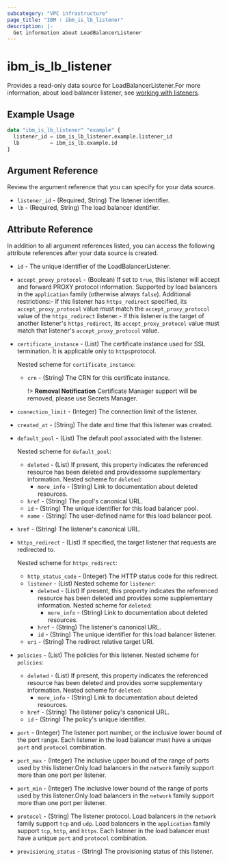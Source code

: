 ```yaml
---
subcategory: "VPC infrastructure"
page_title: "IBM : ibm_is_lb_listener"
description: |-
  Get information about LoadBalancerListener
---
```


# ibm_is_lb_listener

Provides a read-only data source for LoadBalancerListener.For more information, about load balancer listener, see [working with listeners](https://cloud.ibm.com/docs/vpc?topic=vpc-nlb-listeners).

## Example Usage

```terraform
data "ibm_is_lb_listener" "example" {
  listener_id = ibm_is_lb_listener.example.listener_id
  lb          = ibm_is_lb.example.id
}
```

## Argument Reference

Review the argument reference that you can specify for your data source.

- `listener_id` - (Required, String) The listener identifier.
- `lb` - (Required, String) The load balancer identifier.

## Attribute Reference

In addition to all argument references listed, you can access the following attribute references after your data source is created.

- `id` - The unique identifier of the LoadBalancerListener.
- `accept_proxy_protocol` - (Boolean) If set to `true`, this listener will accept and forward PROXY protocol information. Supported by load balancers in the `application` family (otherwise always `false`). Additional restrictions:- If this listener has `https_redirect` specified, its `accept_proxy_protocol` value must  match the `accept_proxy_protocol` value of the `https_redirect` listener.- If this listener is the target of another listener's `https_redirect`, its  `accept_proxy_protocol` value must match that listener's `accept_proxy_protocol` value.

- `certificate_instance` - (List) The certificate instance used for SSL termination. It is applicable only to `https`protocol.

	Nested scheme for `certificate_instance`:
	- `crn` - (String) The CRN for this certificate instance.

		!> **Removal Notification** Certificate Manager support will be removed, please use Secrets Manager.

- `connection_limit` - (Integer) The connection limit of the listener.

- `created_at` - (String) The date and time that this listener was created.

- `default_pool` - (List) The default pool associated with the listener.

	Nested scheme for `default_pool`:
	- `deleted` - (List) If present, this property indicates the referenced resource has been deleted and providessome supplementary information.
	Nested scheme for `deleted`:
		- `more_info` - (String) Link to documentation about deleted resources.
	- `href` - (String) The pool's canonical URL.
	- `id` - (String) The unique identifier for this load balancer pool.
	- `name` - (String) The user-defined name for this load balancer pool.

- `href` - (String) The listener's canonical URL.

- `https_redirect` - (List) If specified, the target listener that requests are redirected to.

	Nested scheme for `https_redirect`:
	- `http_status_code` - (Integer) The HTTP status code for this redirect.
	- `listener` - (List)
	Nested scheme for `listener`:
		- `deleted` - (List) If present, this property indicates the referenced resource has been deleted and provides some supplementary information.
		Nested scheme for `deleted`:
			- `more_info` - (String) Link to documentation about deleted resources.
		- `href` - (String) The listener's canonical URL.
		- `id` - (String) The unique identifier for this load balancer listener.
	- `uri` - (String) The redirect relative target URI.

- `policies` - (List) The policies for this listener.
Nested scheme for `policies`:
	- `deleted` - (List) If present, this property indicates the referenced resource has been deleted and provides some supplementary information.
	Nested scheme for `deleted`:
		- `more_info` - (String) Link to documentation about deleted resources.
	- `href` - (String) The listener policy's canonical URL.
	- `id` - (String) The policy's unique identifier.

- `port` - (Integer) The listener port number, or the inclusive lower bound of the port range. Each listener in the load balancer must have a unique `port` and `protocol` combination.

- `port_max` - (Integer) The inclusive upper bound of the range of ports used by this listener.Only load balancers in the `network` family support more than one port per listener.

- `port_min` - (Integer) The inclusive lower bound of the range of ports used by this listener.Only load balancers in the `network` family support more than one port per listener.

- `protocol` - (String) The listener protocol. Load balancers in the `network` family support `tcp` and `udp`. Load balancers in the `application` family support `tcp`, `http`, and `https`. Each listener in the load balancer must have a unique `port` and `protocol` combination.

- `provisioning_status` - (String) The provisioning status of this listener.

